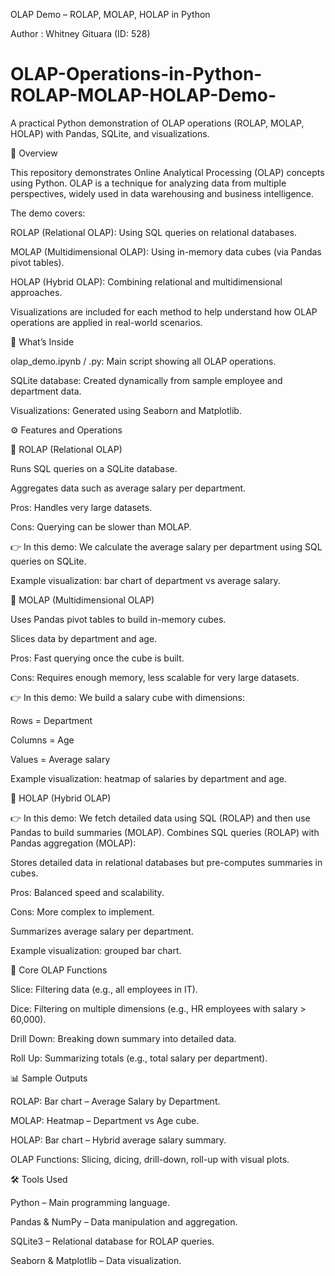 OLAP Demo – ROLAP, MOLAP, HOLAP in Python

Author : Whitney Gituara (ID: 528)

# OLAP-Operations-in-Python-ROLAP-MOLAP-HOLAP-Demo-
A practical Python demonstration of OLAP operations (ROLAP, MOLAP, HOLAP) with Pandas, SQLite, and visualizations.


📖 Overview

This repository demonstrates Online Analytical Processing (OLAP) concepts using Python.
OLAP is a technique for analyzing data from multiple perspectives, widely used in data warehousing and business intelligence.

The demo covers:

ROLAP (Relational OLAP): Using SQL queries on relational databases.

MOLAP (Multidimensional OLAP): Using in-memory data cubes (via Pandas pivot tables).

HOLAP (Hybrid OLAP): Combining relational and multidimensional approaches.

Visualizations are included for each method to help understand how OLAP operations are applied in real-world scenarios.


📂 What’s Inside

olap_demo.ipynb / .py: Main script showing all OLAP operations.

SQLite database: Created dynamically from sample employee and department data.

Visualizations: Generated using Seaborn and Matplotlib.


⚙️ Features and Operations

🔹 ROLAP (Relational OLAP)

Runs SQL queries on a SQLite database.

Aggregates data such as average salary per department. 

Pros: Handles very large datasets.

Cons: Querying can be slower than MOLAP.

👉 In this demo:
We calculate the average salary per department using SQL queries on SQLite.

Example visualization: bar chart of department vs average salary.

🔹 MOLAP (Multidimensional OLAP)

Uses Pandas pivot tables to build in-memory cubes.

Slices data by department and age.

Pros: Fast querying once the cube is built.

Cons: Requires enough memory, less scalable for very large datasets.

👉 In this demo:
We build a salary cube with dimensions:

Rows = Department

Columns = Age

Values = Average salary

Example visualization: heatmap of salaries by department and age.

🔹 HOLAP (Hybrid OLAP)

👉 In this demo:
We fetch detailed data using SQL (ROLAP) and then use Pandas to build summaries (MOLAP).
Combines SQL queries (ROLAP) with Pandas aggregation (MOLAP): 

Stores detailed data in relational databases but pre-computes summaries in cubes.

Pros: Balanced speed and scalability.

Cons: More complex to implement.

Summarizes average salary per department.

Example visualization: grouped bar chart.

🔹 Core OLAP Functions

Slice: Filtering data (e.g., all employees in IT).

Dice: Filtering on multiple dimensions (e.g., HR employees with salary > 60,000).

Drill Down: Breaking down summary into detailed data.

Roll Up: Summarizing totals (e.g., total salary per department).

📊 Sample Outputs

ROLAP: Bar chart – Average Salary by Department.

MOLAP: Heatmap – Department vs Age cube.

HOLAP: Bar chart – Hybrid average salary summary.

OLAP Functions: Slicing, dicing, drill-down, roll-up with visual plots.

🛠️ Tools Used

Python – Main programming language.

Pandas & NumPy – Data manipulation and aggregation.

SQLite3 – Relational database for ROLAP queries.

Seaborn & Matplotlib – Data visualization.
